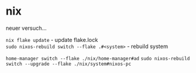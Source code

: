 # nix

neuer versuch...

`nix flake update` - update flake.lock  
`sudo nixos-rebuild switch --flake .#<system>` - rebuild system

`home-manager switch --flake ./nix/home-manager#ad`
`sudo nixos-rebuild switch --upgrade --flake ./nix/system#nixos-pc`
